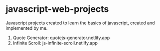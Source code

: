 # javascript-web-projects

Javascript projects created to learn the basics of javascript, created and implemented by me.

1) Quote Generator: quotejs-generator.netlify.app
2) Infinite Scroll: js-infinite-scroll.netlify.app
